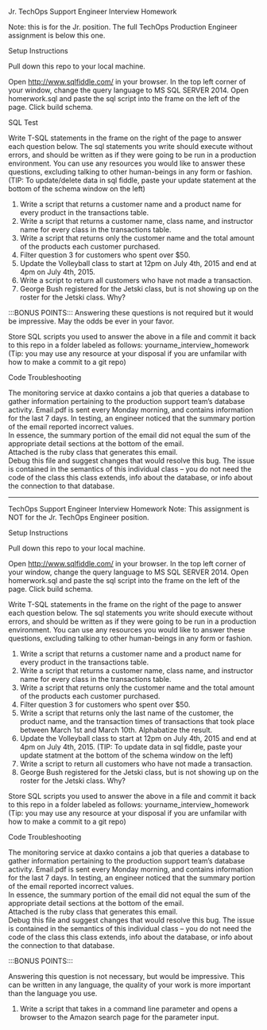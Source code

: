 Jr. TechOps Support Engineer Interview Homework

Note: this is for the Jr. position. The full TechOps Production Engineer assignment is below this one. 

Setup Instructions

Pull down this repo to your local machine.

Open http://www.sqlfiddle.com/ in your browser. 
In the top left corner of your window, change the query language to MS SQL SERVER 2014. 
Open homerwork.sql and paste the sql script into the frame on the left of the page. 
Click build schema. 

SQL Test

Write T-SQL statements in the frame on the right of the page to answer each question below. 
The sql statements you write should execute without errors, and should be written as if they were going to be run in a production environment. 
You can use any resources you would like to answer these questions, excluding talking to other human-beings in any form or fashion. 
(TIP: To update/delete data in sql fiddle, paste your update statement at the bottom of the schema window on the left)

1. Write a script that returns a customer name and a product name for every product in the transactions table. 
2. Write a script that returns a customer name, class name, and instructor name for every class in the transactions table. 
3. Write a script that returns only the customer name and the total amount of the products each customer purchased.  
4. Filter question 3 for customers who spent over $50. 
5. Update the Volleyball class to start at 12pm on July 4th, 2015 and end at 4pm on July 4th, 2015.  
6. Write a script to return all customers who have not made a transaction. 
7. George Bush registered for the Jetski class, but is not showing up on the roster for the Jetski class. Why? 


:::BONUS POINTS:::
Answering these questions is not required but it would be impressive. May the odds be ever in your favor. 

Store SQL scripts you used to answer the above in a file and commit it back to this repo in a folder labeled as follows: yourname_interview_homework
(Tip: you may use any resource at your disposal if you are unfamilar with how to make a commit to a git repo)

Code Troubleshooting

The monitoring service at daxko contains a job that queries a database to gather information pertaining to the production support team’s 
database activity. Email.pdf is sent every Monday morning, and contains information for the last 7 days. 
In testing, an engineer noticed that the summary portion of the email reported incorrect values.  
In essence, the summary portion of the email did not equal the sum of the appropriate detail sections at the bottom of the email.  
Attached is the ruby class that generates this email.  
Debug this file and suggest changes that would resolve this bug. 
The issue is contained in the semantics of this individual class – you do not need the code of the class this class extends, 
info about the database, or info about the connection to that database. 


__________________________________________________________________________________________________________________________________________




TechOps Support Engineer Interview Homework
Note: This assignment is NOT for the Jr. TechOps Engineer position.

Setup Instructions

Pull down this repo to your local machine.

Open http://www.sqlfiddle.com/ in your browser. 
In the top left corner of your window, change the query language to MS SQL SERVER 2014. 
Open homerwork.sql and paste the sql script into the frame on the left of the page. 
Click build schema. 

Write T-SQL statements in the frame on the right of the page to answer each question below. The sql statements you write should execute without errors, and should be written as if they were going to be run in a production environment. You can use any resources you would like to answer these questions, excluding talking to other human-beings in any form or fashion. 

1. Write a script that returns a customer name and a product name for every product in the transactions table. 
2. Write a script that returns a customer name, class name, and instructor name for every class in the transactions table. 
3. Write a script that returns only the customer name and the total amount of the products each customer purchased.  
4. Filter question 3 for customers who spent over $50. 
5. Write a script that returns only the last name of the customer, the product name, and the transaction times of transactions that took place between March 1st and March 10th. Alphabatize the result. 
6. Update the Volleyball class to start at 12pm on July 4th, 2015 and end at 4pm on July 4th, 2015.  (TIP: To update data in sql fiddle, paste your update statment at the bottom of the schema window on the left)
7. Write a script to return all customers who have not made a transaction. 
8. George Bush registered for the Jetski class, but is not showing up on the roster for the Jetski class. Why? 

Store SQL scripts you used to answer the above in a file and commit it back to this repo in a folder labeled as follows: yourname_interview_homework
(Tip: you may use any resource at your disposal if you are unfamilar with how to make a commit to a git repo)

Code Troubleshooting

The monitoring service at daxko contains a job that queries a database to gather information pertaining to the production support team’s 
database activity. Email.pdf is sent every Monday morning, and contains information for the last 7 days. 
In testing, an engineer noticed that the summary portion of the email reported incorrect values.  
In essence, the summary portion of the email did not equal the sum of the appropriate detail sections at the bottom of the email.  
Attached is the ruby class that generates this email.  
Debug this file and suggest changes that would resolve this bug. 
The issue is contained in the semantics of this individual class – you do not need the code of the class this class extends, 
info about the database, or info about the connection to that database. 

:::BONUS POINTS:::

Answering this question is not necessary, but would be impressive. This can be written in any language, the quality of your work is more important than the language you use.

1. Write a script that takes in a command line parameter and opens a browser to the Amazon search page for the parameter input. 

